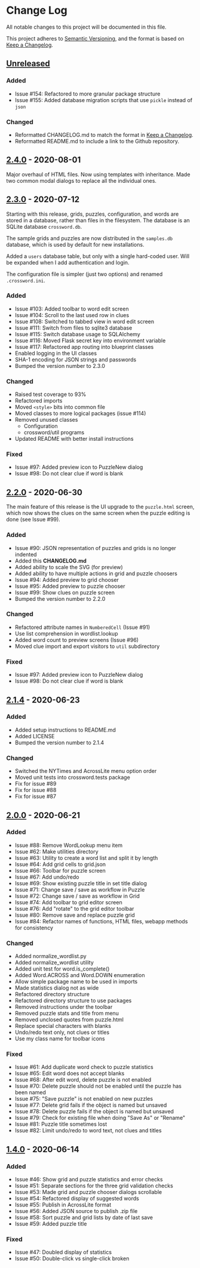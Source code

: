 # Change Log
All notable changes to this project will be documented in this file.
 
This project adheres to [Semantic Versioning],
and the format is based on [Keep a Changelog].

## [Unreleased]

### Added

- Issue #154: Refactored to more granular package structure
- Issue #155: Added database migration scripts that use `pickle` instead of `json`


### Changed

- Reformatted CHANGELOG.md to match the format in [Keep a Changelog].
- Reformatted README.md to include a link to the Github repository.


## [2.4.0] - 2020-08-01

Major overhaul of HTML files.  Now using templates with inheritance.
Made two common modal dialogs to replace all the individual ones.

## [2.3.0] - 2020-07-12

Starting with this release, grids, puzzles, configuration,
and words are stored in a database, rather than files in
the filesystem.  The database is an SQLite database
`crossword.db`.

The sample grids and puzzles are now distributed in
the `samples.db` database, which is used by default
for new installations.

Added a `users` database table, but only with a
single hard-coded user.  Will be expanded when I
add authentication and login.

The configuration file is simpler (just two options)
and renamed `.crossword.ini`.

### Added

- Issue #103: Added toolbar to word edit screen
- Issue #104: Scroll to the last used row in clues
- Issue #108: Switched to tabbed view in word edit screen
- Issue #111: Switch from files to sqlite3 database
- Issue #115: Switch database usage to SQLAlchemy
- Issue #116: Moved Flask secret key into environment variable
- Issue #117: Refactored app routing into blueprint classes
- Enabled logging in the UI classes
- SHA-1 encoding for JSON strings and passwords
- Bumped the version number to 2.3.0

### Changed

- Raised test coverage to 93%
- Refactored imports
- Moved `<style>` bits into common file
- Moved classes to more logical packages (issue #114)
- Removed unused classes
    - Configuration
    - crossword/util programs
- Updated README with better install instructions

### Fixed

- Issue #97: Added preview icon to PuzzleNew dialog
- Issue #98: Do not clear clue if word is blank

## [2.2.0] - 2020-06-30

The main feature of this release is the UI upgrade to the `puzzle.html`
screen, which now shows the clues on the same screen when the puzzle
editing is done (see Issue #99).

### Added

- Issue #90: JSON representation of puzzles and grids is no longer indented
- Added this **CHANGELOG.md**
- Added ability to scale the SVG (for preview)
- Added ability to have multiple actions in grid and puzzle choosers
- Issue #94: Added preview to grid chooser
- Issue #95: Added preview to puzzle chooser
- Issue #99: Show clues on puzzle screen
- Bumped the version number to 2.2.0

### Changed

- Refactored attribute names in `NumberedCell` (Issue #91)
- Use list comprehension in wordlist.lookup
- Added word count to preview screens (Issue #96)
- Moved clue import and export visitors to `util` subdirectory

### Fixed

- Issue #97: Added preview icon to PuzzleNew dialog
- Issue #98: Do not clear clue if word is blank

## [2.1.4] - 2020-06-23

### Added

- Added setup instructions to README.md
- Added LICENSE
- Bumped the version number to 2.1.4

### Changed

- Switched the NYTimes and AcrossLite menu option order
- Moved unit tests into crossword.tests package
- Fix for issue #89
- Fix for issue #88
- Fix for issue #87

## [2.0.0] - 2020-06-21

### Added

- Issue #88: Remove WordLookup menu item
- Issue #62: Make utilities directory
- Issue #63: Utility to create a word list and split it by length
- Issue #64: Add grid cells to grid.json
- Issue #66: Toolbar for puzzle screen
- Issue #67: Add undo/redo
- Issue #69: Show existing puzzle title in set title dialog
- Issue #71: Change save / save as workflow in Puzzle
- Issue #72: Change save / save as workflow in Grid
- Issue #74: Add toolbar to grid editor screen
- Issue #76: Add "rotate" to the grid editor toolbar
- Issue #80: Remove save and replace puzzle grid
- Issue #84: Refactor names of functions, HTML files, webapp methods for consistency

### Changed

- Added normalize_wordlist.py
- Added normalize_wordlist utility
- Added unit test for word.is_complete()
- Added Word.ACROSS and Word.DOWN enumeration
- Allow simple package name to be used in imports
- Made statistics dialog not as wide
- Refactored directory structure
- Refactored directory structure to use packages
- Removed instructions under the toolbar
- Removed puzzle stats and title from menu
- Removed unclosed quotes from puzzle.html
- Replace special characters with blanks
- Undo/redo text only, not clues or titles
- Use my class name for toolbar icons

### Fixed

- Issue #61: Add duplicate word check to puzzle statistics
- Issue #65: Edit word does not accept blanks
- Issue #68: After edit word, delete puzzle is not enabled
- Issue #70: Delete puzzle should not be enabled until the puzzle has been named
- Issue #75: "Save puzzle" is not enabled on new puzzles
- Issue #77: Delete grid fails if the object is named but unsaved
- Issue #78: Delete puzzle fails if the object is named but unsaved
- Issue #79: Check for existing file when doing "Save As" or "Rename"
- Issue #81: Puzzle title sometimes lost
- Issue #82: Limit undo/redo to word text, not clues and titles
 

## [1.4.0] - 2020-06-14

### Added

- Issue #46: Show grid and puzzle statistics and error checks
- Issue #51: Separate sections for the three grid validation checks
- Issue #53: Made grid and puzzle chooser dialogs scrollable
- Issue #54: Refactored display of suggested words
- Issue #55: Publish in AcrossLite format
- Issue #56: Added JSON source to publish .zip file
- Issue #58: Sort puzzle and grid lists by date of last save
- Issue #59: Added puzzle title

### Fixed

- Issue #47: Doubled display of statistics
- Issue #50: Double-click vs single-click broken

[Semantic Versioning]: https://semver.org/
[Keep a Changelog]: https://keepachangelog.com/
[Unreleased]: https://github.com/philhanna/crossword/compare/2.4.0..HEAD
[2.4.0]: https://github.com/philhanna/crossword/compare/2.3.0..2.4.0
[2.3.0]: https://github.com/philhanna/crossword/compare/2.2.0..2.3.0
[2.2.0]: https://github.com/philhanna/crossword/compare/2.1.4..2.2.0
[2.1.4]: https://github.com/philhanna/crossword/compare/2.0.0..2.1.4
[2.0.0]: https://github.com/philhanna/crossword/compare/1.4.0..2.0.0
[1.4.0]: https://github.com/philhanna/crossword/compare/3508c1..1.4.0